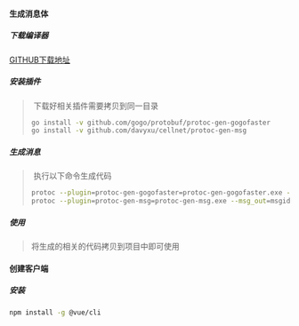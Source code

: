 #### 生成消息体

##### 下载编译器
[GITHUB下载地址](https://github.com/protocolbuffers/protobuf/releases/download/v3.9.0-rc1/protoc-3.9.0-rc-1-win64.zip)

##### 安装插件

>​	下载好相关插件需要拷贝到同一目录
>
>```bash
>go install -v github.com/gogo/protobuf/protoc-gen-gogofaster
>go install -v github.com/davyxu/cellnet/protoc-gen-msg
>```

##### 生成消息

>​	执行以下命令生成代码
>
>```bash
>protoc --plugin=protoc-gen-gogofaster=protoc-gen-gogofaster.exe --gogofaster_out=. message.proto
>protoc --plugin=protoc-gen-msg=protoc-gen-msg.exe --msg_out=msgid.go:. message.proto
>```

##### 使用
> 将生成的相关的代码拷贝到项目中即可使用



#### 创建客户端

##### 安装

```bash
npm install -g @vue/cli
```



